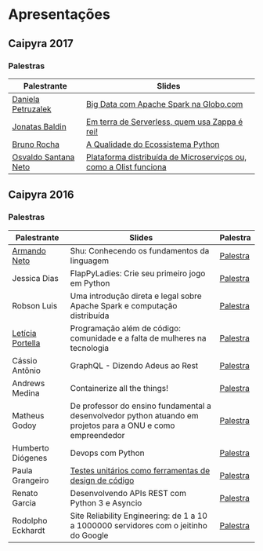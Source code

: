 # Apresentações


## Caipyra 2017

### Palestras

| Palestrante | Slides |
| --- | --- |
| [Daniela Petruzalek](https://www.linkedin.com/in/petruzalek/) | [Big Data com Apache Spark na Globo.com](https://www.slideshare.net/DanielaPetruzalek/big-data-com-apache-spark-na-globocom) |
| [Jonatas Baldin](https://twitter.com/jonatasbaldin) | [Em terra de Serverless, quem usa Zappa é rei!](https://speakerdeck.com/jonatasbaldin/em-terra-de-serverless-quem-usa-zappa-e-rei) |
| [Bruno Rocha](http://twitter.com/rochacbruno) | [A Qualidade do Ecossistema Python](http://brunorocha.org/slides/the-quality-of-the-python-ecosystem.html) |
| [Osvaldo Santana Neto](http://twitter.com/osantana) | [Plataforma distribuída de Microserviços ou, como a Olist funciona](http://www.slideshare.net/osantana/plataforma-distribuda-de-microservios-ou-como-a-olist-funciona) |
## Caipyra 2016

### Palestras

| Palestrante | Slides | Palestra |
| --- | --- | --- |
| [Armando Neto](https://armandoneto.com) | Shu: Conhecendo os fundamentos da linguagem | [Palestra](https://youtu.be/JbVpM6i7DUM) |
| Jessica Dias | FlapPyLadies: Crie seu primeiro jogo em Python | [Palestra](https://youtu.be/-FDJjk-suAg) |
| Robson Luis | Uma introdução direta e legal sobre Apache Spark e computação distribuída | [Palestra](https://youtu.be/6sz8m6SanyY) |
| [Letícia Portella](http://leportella.com) | Programação além de código: comunidade e a falta de mulheres na tecnologia | [Palestra](https://youtu.be/yV3XFWfJ0TE) |
| Cássio Antônio | GraphQL - Dizendo Adeus ao Rest | [Palestra](https://youtu.be/tQJ2HQnLB4k) |
| Andrews Medina | Containerize all the things! | [Palestra](https://youtu.be/8Rkn21Ouyic) |
| Matheus Godoy | De professor do ensino fundamental a desenvolvedor python atuando em projetos para a ONU e como empreendedor | [Palestra](https://youtu.be/vu6jgHJASTw) |
| Humberto Diógenes | Devops com Python | [Palestra](https://youtu.be/N7Y9SaGSJsM) |
| Paula Grangeiro | [Testes unitários como ferramentas de design de código](https://www.slideshare.net/PaulaGrangeiro/testes-unitrios-como-ferramentas-de-design-de-cdigo-63506961) | [Palestra](https://youtu.be/dUVV55qJmyM) |
| Renato Garcia | Desenvolvendo APIs REST com Python 3 e Asyncio | [Palestra](https://youtu.be/Yxi32uyx0_c) |
| Rodolpho Eckhardt | Site Reliability Engineering: de 1 a 10 a 1000000 servidores com o jeitinho do Google | [Palestra](https://youtu.be/XI2zUFIsMwg) |
